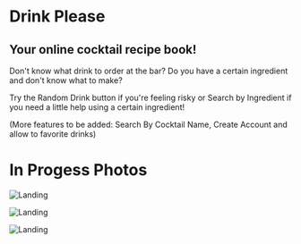 # Drink Please

## Your online cocktail recipe book!

Don't know what drink to order at the bar? Do you have a certain ingredient and don't know what to make?

Try the Random Drink button if you're feeling risky or Search by Ingredient if you need a little help using a certain ingredient! 

(More features to be added: Search By Cocktail Name, Create Account and allow to favorite drinks)

# In Progess Photos

![Landing](https://i.ibb.co/PNXRYM3/Screen-Shot-2022-02-01-at-11-56-22-AM.png)

![Landing](https://i.ibb.co/zrcbnBd/Screen-Shot-2022-02-01-at-11-57-49-AM.png)

![Landing](https://i.ibb.co/r79SzrF/Screen-Shot-2022-02-01-at-11-58-32-AM.png)


